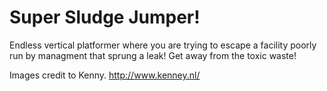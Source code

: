 Super Sludge Jumper!
=================

Endless vertical platformer where you are trying to escape a facility poorly run by managment 
that sprung a leak!  Get away from the toxic waste!

Images credit to Kenny.
http://www.kenney.nl/
